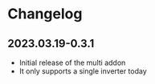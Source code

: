 # Changelog

## **2023.03.19-0.3.1**

- Initial release of the multi addon
- It only supports a single inverter today

